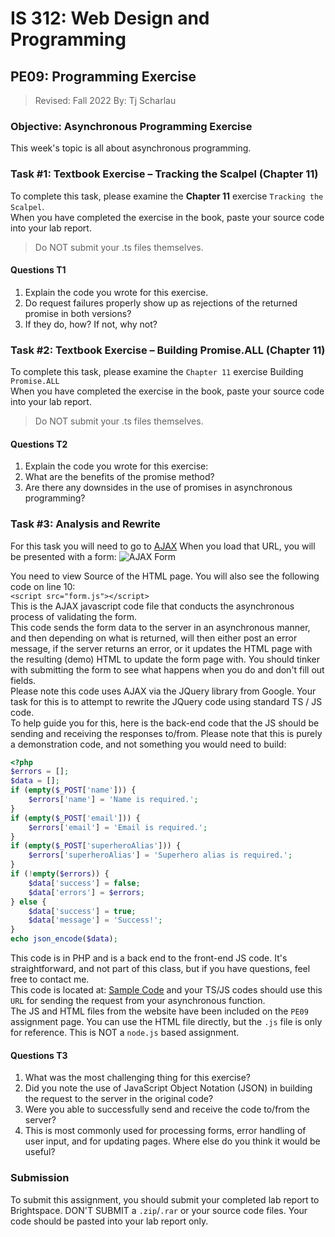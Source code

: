 # IS 312: Web Design and Programming

## PE09: Programming Exercise

> Revised: Fall 2022
> By: Tj Scharlau

### Objective: Asynchronous Programming Exercise

This week's topic is all about asynchronous programming.

### Task #1: Textbook Exercise – Tracking the Scalpel (Chapter 11)

To complete this task, please examine the **Chapter 11** exercise `Tracking the Scalpel`. \
When you have completed the exercise in the book, paste your source code into your lab report.
> Do NOT submit your .ts files themselves.

#### Questions T1

   1. Explain the code you wrote for this exercise.
   1. Do request failures properly show up as rejections of the returned promise in both versions?
   1. If they do, how?  If not, why not?

### Task #2: Textbook Exercise – Building Promise.ALL  (Chapter 11)

To complete this task, please examine the `Chapter 11` exercise Building `Promise.ALL` \
When you have completed the exercise in the book, paste your source code into your lab report.
> Do NOT submit your .ts files themselves.

#### Questions T2

   1. Explain the code you wrote for this exercise:
   1. What are the benefits of the promise method?
   1. Are there any downsides in the use of promises in asynchronous programming?

### Task #3: Analysis and Rewrite

For this task you will need to go to [AJAX](https://classdemo.amerabyte.net/Sample_Code/BIT_285-286-Summer2021/AJAX/)
When you load that URL, you will be presented with a form:
    ![AJAX Form](./Picture1.png)

You need to view Source of the HTML page. You will also see the following code on line 10: \
    `<script src="form.js"></script>` \
This is the AJAX javascript code file that conducts the asynchronous process of validating the form. \
This code sends the form data to the server in an asynchronous manner, and then depending on what is returned, will then either post an error message, if the server returns an error, or it updates the HTML page with the resulting (demo) HTML to update the form page with. You should tinker with submitting the form to see what happens when you do and don't fill out fields. \
Please note this code uses AJAX via the JQuery library from Google. Your task for this is to attempt to rewrite the JQuery code using standard TS / JS code. \
To help guide you for this, here is the back-end code that the JS should be sending and receiving the responses to/from. Please note that this is purely a demonstration code, and not something you would need to build:

   ```php
   <?php
   $errors = [];
   $data = [];
   if (empty($_POST['name'])) {
       $errors['name'] = 'Name is required.';
   }
   if (empty($_POST['email'])) {
       $errors['email'] = 'Email is required.';
   }
   if (empty($_POST['superheroAlias'])) {
       $errors['superheroAlias'] = 'Superhero alias is required.';
   }
   if (!empty($errors)) {
       $data['success'] = false;
       $data['errors'] = $errors;
   } else {
       $data['success'] = true;
       $data['message'] = 'Success!';
   }
   echo json_encode($data);
   ```

This  code is in PHP and is a back end to the front-end JS code. It's straightforward, and not part of this class, but if you have questions, feel free to contact me. \
This code is located at: [Sample Code](https://classdemo.amerabyte.net/Sample_Code/BIT_285-286-Summer2021/AJAX/process.php)  and your TS/JS codes should use this `URL` for sending the request from your asynchronous function. \
The JS and HTML files from the website have been included on the `PE09` assignment page. You can use the HTML file directly, but the `.js` file is only for reference.  This is NOT a `node.js` based assignment.

#### Questions T3

   1. What was the most challenging thing for this exercise?
   1. Did you note the use of JavaScript Object Notation (JSON) in  building the request to the server in the original code?
   1. Were you able to successfully send and receive the code to/from the server?
   1. This is most commonly used for processing forms, error handling of user input, and for updating pages. Where else do you think it would be useful?

### Submission

To submit this assignment, you should submit your completed lab report to Brightspace. DON'T SUBMIT a `.zip`/`.rar` or  your source code files. Your code should be pasted into your lab report only.
